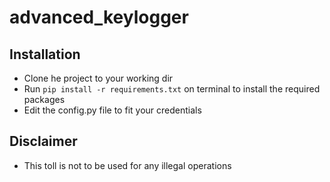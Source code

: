 # advanced_keylogger
## Installation
* Clone he project to your working dir
* Run `pip install -r requirements.txt` on terminal to install the required packages
* Edit the config.py file to fit your credentials

## Disclaimer
* This toll is not to be used for any illegal operations


